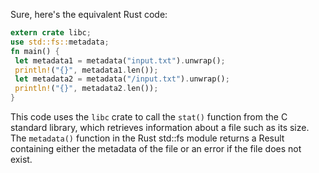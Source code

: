 Sure, here's the equivalent Rust code:
```rust
extern crate libc;
use std::fs::metadata;
fn main() {
 let metadata1 = metadata("input.txt").unwrap();
 println!("{}", metadata1.len());
 let metadata2 = metadata("/input.txt").unwrap();
 println!("{}", metadata2.len());
}
```
This code uses the `libc` crate to call the `stat()` function from the C standard library, which retrieves information about a file such as its size. The `metadata()` function in the Rust std::fs module returns a Result containing either the metadata of the file or an error if the file does not exist.

